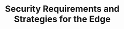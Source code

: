 ---
categories:
- bkk19
description: '> Edge computing poses some unique security challenges, from preventive
  measures to how to detect and recover from compromised nodes. This talk explores
  these challenges as well as emerging strategies for addressing them.'
future_image:
  featured: 'true'
  path: /assets/images/featured-images/bkk19/BKK19-205.png
session_attendee_num: '6'
session_id: BKK19-205
session_room: Session Room 2 (Lotus 3-4)
session_slot:
  end_time: '2019-04-02 09:25:00'
  start_time: '2019-04-02 09:00:00'
session_speakers:
- speaker_bio: '> To be filled in'
  speaker_company: Linaro Inc
  speaker_image: /assets/images/speakers/bkk19/bill-fischofer.jpg
  speaker_location: ''
  speaker_name: Bill Fischofer
  speaker_position: Tech Lead
  speaker_username: bill.fischofer
session_track: IoT Fog/Gateway/Edge Computing
tag: session
tags:
- 96Boards
- Android
- Linux Kernel
- Validation and CI
- Testing
title: Security Requirements and Strategies for the Edge
---